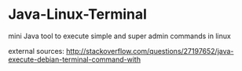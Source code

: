 # Java-Linux-Terminal
mini Java tool to execute simple and super admin commands in linux

external sources: http://stackoverflow.com/questions/27197652/java-execute-debian-terminal-command-with
